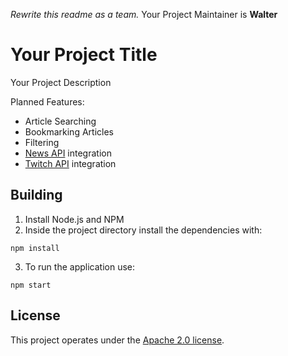 *Rewrite this readme as a team.*
Your Project Maintainer is **Walter**

# Your Project Title

Your Project Description

Planned Features:
* Article Searching
* Bookmarking Articles
* Filtering
* [News API](https://newsapi.org/) integration
* [Twitch API](https://dev.twitch.tv/) integration

## Building
1. Install Node.js and NPM
2. Inside the project directory install the dependencies with:
```
npm install
```
3. To run the application use:
```
npm start
```

## License
This project operates under the [Apache 2.0 license](https://github.com/CSI280-S17/Montpelier/blob/master/LICENSE).
